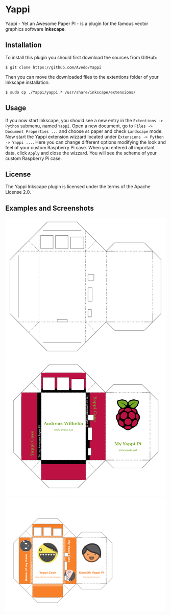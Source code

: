 # Yappi

Yappi - Yet an Awesome Paper PI - is a plugin for the famous vector graphics software **Inkscape**.

## Installation

To install this plugin you should first download the sources from GitHub:

    $ git clone https://github.com/Avedo/Yappi

Then you can move the downloaded files to the extentions folder of your Inkscape installation:

    $ sudo cp ./Yappi/yappi.* /usr/share/inkscape/extensions/

## Usage

If you now start Inkscape, you should see a new entry in the `Extentions -> Python` submenu, named `Yappi`. Open a new document, go to `Files -> Document Properties ...` and choose `A4` paper and check `Landscape` mode. Now start the Yappi extension wizzard located under `Extensions -> Python -> Yappi ...`. Here you can change different options modifying the look and feel of your custom Raspberry Pi case. When you entered all important data, click `Apply` and close the wizzard. You will see the scheme of your custom Raspberry Pi case.

## License

The Yappi Inkscape plugin is licensed under the terms of the Apache License 2.0.

## Examples and Screenshots

![](./examples/yappi-case.png)
![](./examples/yappi-case-pi.png)
![](./examples/kano-yappi.png)
